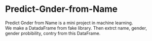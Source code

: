 # Predict-Gnder-from-Name
Predict Gnder from Name is a mini project in machine learning.
<br>We make a DatadaFrame from fake library.
Then extrct name, gender, gender probibility, contry from this DataFrame.
